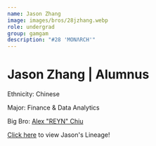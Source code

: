 ```yaml
---
name: Jason Zhang
image: images/bros/28jzhang.webp
role: undergrad
group: gamgam
description: "#28 'MONΛRCH'"
---
```


# Jason Zhang | Alumnus
Ethnicity: Chinese

Major: Finance & Data Analytics

Big Bro: [Alex "REYN" Chiu](22achiu)

[Click here](/ujis/) to view Jason's Lineage!